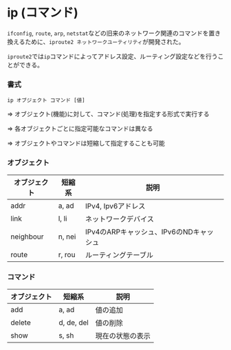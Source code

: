 # ip (コマンド)

`ifconfig`, `route`, `arp`, `netstat`などの旧来のネットワーク関連のコマンドを置き換えるために、`iproute2 ネットワークユーティリティ`が開発された。

`iproute2`では`ip`コマンドによってアドレス設定、ルーティング設定などを行うことができる。

### 書式

```
ip オブジェクト コマンド [値]
```

=> オブジェクト(機能)に対して、コマンド(処理)を指定する形式で実行する

=> 各オブジェクトごとに指定可能なコマンドは異なる

=> オブジェクトやコマンドは短縮して指定することも可能

### オブジェクト

| オブジェクト | 短縮系 | 説明                                    |
|--------------|--------|-----------------------------------------|
| addr         | a, ad  | IPv4, Ipv6アドレス                      |
| link         | l, li  | ネットワークデバイス                    |
| neighbour    | n, nei | IPv4のARPキャッシュ、IPv6のNDキャッシュ |
| route        | r, rou | ルーティングテーブル                    |

### コマンド

| オブジェクト | 短縮系     | 説明             |
|--------------|------------|------------------|
| add          | a, ad      | 値の追加         |
| delete       | d, de, del | 値の削除         |
| show         | s, sh      | 現在の状態の表示 |

